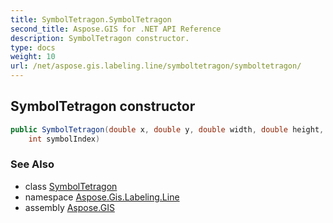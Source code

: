 ```yaml
---
title: SymbolTetragon.SymbolTetragon
second_title: Aspose.GIS for .NET API Reference
description: SymbolTetragon constructor. 
type: docs
weight: 10
url: /net/aspose.gis.labeling.line/symboltetragon/symboltetragon/
---
```

## SymbolTetragon constructor

```csharp
public SymbolTetragon(double x, double y, double width, double height, double angle, 
    int symbolIndex)
```

### See Also

* class [SymbolTetragon](../)
* namespace [Aspose.Gis.Labeling.Line](../../symboltetragon/)
* assembly [Aspose.GIS](../../../)


